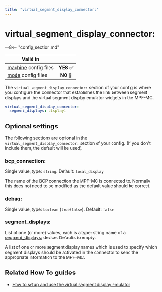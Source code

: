 ```yaml
---
title: "virtual_segment_display_connector:"
---
```


# virtual_segment_display_connector:


--8<-- "config_section.md"

| Valid in | |
|-----|:----:|
|[machine](instructions/machine_config.md) config files |**YES** :white_check_mark:|
|[mode](instructions/mode_config.md) config files|**NO** :no_entry_sign:|

The `virtual_segment_display_connector:` section of your config is where
you configure the connector that establishes the link between segment
displays and the virtual segment display emulator widgets in the MPF-MC.

``` yaml
virtual_segment_display_connector:
  segment_displays: display1
```

## Optional settings

The following sections are optional in the
`virtual_segment_display_connector:` section of your config. (If you
don't include them, the default will be used).

### bcp_connection:

Single value, type: `string`. Default: `local_display`

The name of the BCP connection the MPF-MC is connected to. Normally this
does not need to be modified as the default value should be correct.

### debug:

Single value, type: `boolean` (`true`/`false`). Default: `false`

### segment_displays:

List of one (or more) values, each is a type: string name of a
[segment_displays:](segment_displays.md)
device. Defaults to empty.

A list of one or more segment display names which is used to specify
which segment displays should be activated in the connector to send the
appropriate information to the MPF-MC.

## Related How To guides

* [How to setup and use the virtual segment display emulator](../mc/widgets/segment_display_emulator/how_to.md)
